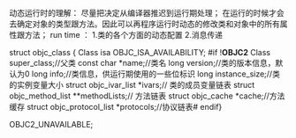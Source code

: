 动态运行时的理解：
尽量把决定从编译器推迟到运行期处理；
在运行的时候才会去确定对象的类型跟方法。因此可以再程序运行时动态的修改类和对象中的所有属性跟方法；
 run time ：
1.类的各个方面的动态配置
2.消息传递

struct objc_class {
Class isa  OBJC_ISA_AVAILABILITY;
#if !__OBJC2__
Class super_class;//父类
const char *name;//类名
long version;//类的版本信息，默认为0
long info;//类信息，供运行期使用的一些位标识
long instance_size;//类的实例变量大小
struct objc_ivar_list *ivars;// 类的成员变量链表
struct objc_method_list **methodLists;// 方法链表
struct objc_cache *cache;//方法缓存
struct objc_protocol_list *protocols;//协议链表#
endif} 

OBJC2_UNAVAILABLE;
